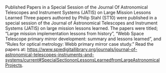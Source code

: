 Published Papers in a Special Session of the Journal Of Astronomical Telescopes and Instrument Systems (JATIS) on Large Mission Lessons Learned 
 Three papers authored by Philip Stahl (ST10) were published in a special session of the Journal of Astronomical Telescopes and Instrument Systems (JATIS) on large mission lessons learned. The papers were titled; “Large mission implementation lessons from history”, “Webb Space Telescope primary mirror development: summary and lessons learned”, and “Rules for optical metrology: Webb primary mirror case study.” Read the papers at: https://www.spiedigitallibrary.org/journals/journal-of-astronomical-telescopes-instruments-and-systems/current#SpecialSectiononLessonsLearnedfromLargeAstronomicalProjects.